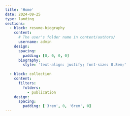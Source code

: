 ```yaml
---
title: 'Home'
date: 2024-09-25
type: landing
sections:
  - block: resume-biography
    content:
      # The user's folder name in content/authors/
      username: admin
    design:
      spacing:
        padding: [0, 0, 0, 0]
      biography:
        style: 'text-align: justify; font-size: 0.8em;'
        
  - block: collection
    content:
      filters:
        folders:
          - publication
    design:
      spacing:
        padding: ['3rem', 0, '6rem', 0]
---
```

